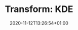 ---
title: "Transform: KDE"
description: "Regularly update the installed npm packages to keep your Doks website stable, usable, and secure."
lead: "Regularly update the installed npm packages to keep your Doks website stable, usable, and secure."
date: 2020-11-12T13:26:54+01:00
lastmod: 2020-11-12T13:26:54+01:00
draft: false
images: []
menu:
  docs:
    parent: "data"
weight: 80
toc: true
---
